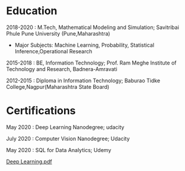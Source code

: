 # Education

2018-2020 : M.Tech, Mathematical Modeling and Simulation; Savitribai Phule Pune University (Pune,Maharashtra)

 * Major Subjects: Machine Learning, Probability, Statistical Inference,Operational Research 

2015-2018 : BE, Information Technology; Prof. Ram Meghe Institute of Technology and Research, Badnera-Amravati

2012-2015 : Diploma in Information Technology; Baburao Tidke College,Nagpur(Maharashtra State Board)


# Certifications

May 2020 : Deep Learning Nanodegree; udacity

July 2020 : Computer Vision Nanodegree; Udacity

May 2020 : SQL for Data Analytics; Udemy





[Deep Learning.pdf](https://github.com/DishaBalpande/DishaBalpande.github.io/files/5176542/Deep.Learning.pdf)




